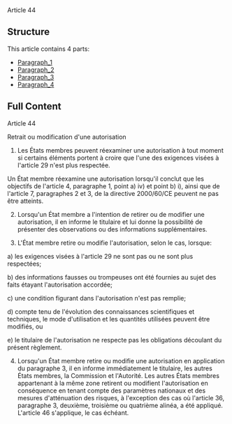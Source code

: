 Article 44

## Structure

This article contains 4 parts:

- [Paragraph_1](./Paragraph_1.md)
- [Paragraph_2](./Paragraph_2.md)
- [Paragraph_3](./Paragraph_3.md)
- [Paragraph_4](./Paragraph_4.md)

## Full Content

Article 44

Retrait ou modification d'une autorisation

1. Les États membres peuvent réexaminer une autorisation à tout moment si certains éléments portent à croire que l'une des exigences visées à l'article 29 n'est plus respectée.

Un État membre réexamine une autorisation lorsqu'il conclut que les objectifs de l'article 4, paragraphe 1, point a) iv) et point b) i), ainsi que de l'article 7, paragraphes 2 et 3, de la directive 2000/60/CE peuvent ne pas être atteints.

2. Lorsqu'un État membre a l'intention de retirer ou de modifier une autorisation, il en informe le titulaire et lui donne la possibilité de présenter des observations ou des informations supplémentaires.

3. L'État membre retire ou modifie l'autorisation, selon le cas, lorsque:

a) les exigences visées à l'article 29 ne sont pas ou ne sont plus respectées;

b) des informations fausses ou trompeuses ont été fournies au sujet des faits étayant l'autorisation accordée;

c) une condition figurant dans l'autorisation n'est pas remplie;

d) compte tenu de l'évolution des connaissances scientifiques et techniques, le mode d'utilisation et les quantités utilisées peuvent être modifiés, ou

e) le titulaire de l'autorisation ne respecte pas les obligations découlant du présent règlement.

4. Lorsqu'un État membre retire ou modifie une autorisation en application du paragraphe 3, il en informe immédiatement le titulaire, les autres États membres, la Commission et l'Autorité. Les autres États membres appartenant à la même zone retirent ou modifient l'autorisation en conséquence en tenant compte des paramètres nationaux et des mesures d'atténuation des risques, à l'exception des cas où l'article 36, paragraphe 3, deuxième, troisième ou quatrième alinéa, a été appliqué. L'article 46 s'applique, le cas échéant.
